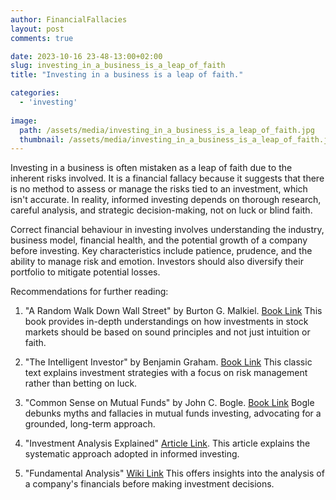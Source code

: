```yaml
---
author: FinancialFallacies
layout: post
comments: true

date: 2023-10-16 23-48-13:00+02:00  
slug: investing_in_a_business_is_a_leap_of_faith
title: "Investing in a business is a leap of faith."

categories:
  - 'investing'
  
image:
  path: /assets/media/investing_in_a_business_is_a_leap_of_faith.jpg
  thumbnail: /assets/media/investing_in_a_business_is_a_leap_of_faith.jpg
---
```


Investing in a business is often mistaken as a leap of faith due to the inherent risks involved. It is a financial fallacy because it suggests that there is no method to assess or manage the risks tied to an investment, which isn't accurate. In reality, informed investing depends on thorough research, careful analysis, and strategic decision-making, not on luck or blind faith.

Correct financial behaviour in investing involves understanding the industry, business model, financial health, and the potential growth of a company before investing. Key characteristics include patience, prudence, and the ability to manage risk and emotion. Investors should also diversify their portfolio to mitigate potential losses.

Recommendations for further reading:

1. "A Random Walk Down Wall Street" by Burton G. Malkiel. [Book Link](https://www.amazon.com/Random-Walk-Down-Wall-Street/dp/0393330338)
This book provides in-depth understandings on how investments in stock markets should be based on sound principles and not just intuition or faith.

2. "The Intelligent Investor" by Benjamin Graham. [Book Link](https://www.amazon.com/Intelligent-Investor-Definitive-Investing-Essentials/dp/0060555661)
This classic text explains investment strategies with a focus on risk management rather than betting on luck.

3. "Common Sense on Mutual Funds" by John C. Bogle. [Book Link](https://www.amazon.com/Common-Sense-Mutual-Funds-Anniversary/dp/0470138130)
Bogle debunks myths and fallacies in mutual funds investing, advocating for a grounded, long-term approach.

4. "Investment Analysis Explained" [Article Link](https://www.investopedia.com/terms/i/investment-analysis.asp).
This article explains the systematic approach adopted in informed investing.
  
5. "Fundamental Analysis" [Wiki Link](https://en.wikipedia.org/wiki/Fundamental_analysis)
This offers insights into the analysis of a company's financials before making investment decisions.
